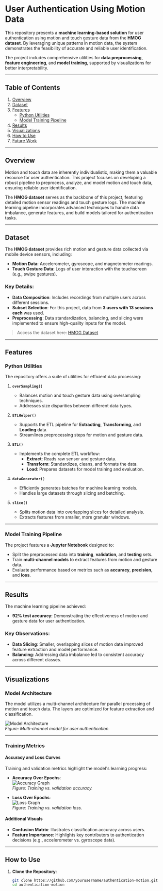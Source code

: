 # User Authentication Using Motion Data

This repository presents a **machine learning-based solution** for user authentication using motion and touch gesture data from the **HMOG dataset**. By leveraging unique patterns in motion data, the system demonstrates the feasibility of accurate and reliable user identification.

The project includes comprehensive utilities for **data preprocessing**, **feature engineering**, and **model training**, supported by visualizations for better interpretability.

---

## Table of Contents
1. [Overview](#overview)
2. [Dataset](#dataset)
3. [Features](#features)
   - [Python Utilities](#python-utilities)
   - [Model Training Pipeline](#model-training-pipeline)
4. [Results](#results)
5. [Visualizations](#visualizations)
6. [How to Use](#how-to-use)
7. [Future Work](#future-work)

---

## Overview

Motion and touch data are inherently individualistic, making them a valuable resource for user authentication. This project focuses on developing a robust pipeline to preprocess, analyze, and model motion and touch data, ensuring reliable user identification.

The **HMOG dataset** serves as the backbone of this project, featuring detailed motion sensor readings and touch gesture logs. The machine learning pipeline incorporates advanced techniques to handle data imbalance, generate features, and build models tailored for authentication tasks.

---

## Dataset

The **HMOG dataset** provides rich motion and gesture data collected via mobile device sensors, including:
- **Motion Data**: Accelerometer, gyroscope, and magnetometer readings.
- **Touch Gesture Data**: Logs of user interaction with the touchscreen (e.g., swipe gestures).

### Key Details:
- **Data Composition**: Includes recordings from multiple users across different sessions.
- **Subset Selection**: For this project, data from **3 users with 13 sessions each** was used.
- **Preprocessing**: Data standardization, balancing, and slicing were implemented to ensure high-quality inputs for the model.

> Access the dataset here: [HMOG Dataset](https://hmog-dataset.github.io/hmog/)

---

## Features

### Python Utilities

The repository offers a suite of utilities for efficient data processing:

1. **`overSampling()`**  
   - Balances motion and touch gesture data using oversampling techniques.  
   - Addresses size disparities between different data types.  

2. **`ETLHelper()`**  
   - Supports the ETL pipeline for **Extracting**, **Transforming**, and **Loading** data.  
   - Streamlines preprocessing steps for motion and gesture data.  

3. **`ETL()`**  
   - Implements the complete ETL workflow:  
     - **Extract**: Reads raw sensor and gesture data.  
     - **Transform**: Standardizes, cleans, and formats the data.  
     - **Load**: Prepares datasets for model training and evaluation.  

4. **`dataGenerator()`**  
   - Efficiently generates batches for machine learning models.  
   - Handles large datasets through slicing and batching.  

5. **`slice()`**  
   - Splits motion data into overlapping slices for detailed analysis.  
   - Extracts features from smaller, more granular windows.  

---

### Model Training Pipeline

The project features a **Jupyter Notebook** designed to:
- Split the preprocessed data into **training**, **validation**, and **testing** sets.  
- Train **multi-channel models** to extract features from motion and gesture data.  
- Evaluate performance based on metrics such as **accuracy**, **precision**, and **loss**.

---

## Results

The machine learning pipeline achieved:
- **92% test accuracy**: Demonstrating the effectiveness of motion and gesture data for user authentication.  

### Key Observations:
- **Data Slicing**: Smaller, overlapping slices of motion data improved feature extraction and model performance.  
- **Balancing**: Addressing data imbalance led to consistent accuracy across different classes.  

---

## Visualizations

### Model Architecture
The model utilizes a multi-channel architecture for parallel processing of motion and touch data. The layers are optimized for feature extraction and classification.

![Model Architecture](model-architecture.png)  
*Figure: Multi-channel model for user authentication.*

---

### Training Metrics

#### Accuracy and Loss Curves
Training and validation metrics highlight the model's learning progress:

- **Accuracy Over Epochs**:  
  ![Accuracy Graph](Accuracy_output.png)  
  _Figure: Training vs. validation accuracy._

- **Loss Over Epochs**:  
  ![Loss Graph](Loss_output.png)  
  _Figure: Training vs. validation loss._

#### Additional Visuals
- **Confusion Matrix**: Illustrates classification accuracy across users.  
- **Feature Importance**: Highlights key contributors to authentication decisions (e.g., accelerometer vs. gyroscope data).  

---

## How to Use

1. **Clone the Repository**:
   ```bash
   git clone https://github.com/yourusername/authentication-motion.git
   cd authentication-motion

